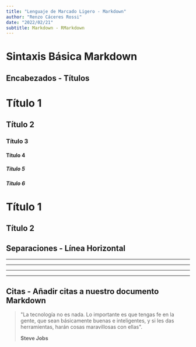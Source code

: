 ```yaml
---
title: "Lenguaje de Marcado Ligero - Markdown"
author: "Renzo Cáceres Rossi"
date: "2022/02/21"
subtitle: Markdown - RMarkdown
---
```


# Sintaxis Básica Markdown

## Encabezados - Títulos

# Título 1

## Título 2

### Título 3

#### Título 4

##### Título 5

##### Título 6

# Título 1

## Título 2

## Separaciones - Línea Horizontal

***

---

***

---

## Citas - Añadir citas a nuestro documento Markdown

> "La tecnología no es nada. Lo importante es que tengas fe en la gente, que sean básicamente buenas e inteligentes, y si les das herramientas, harán cosas maravillosas con ellas".
>
> **Steve Jobs**

